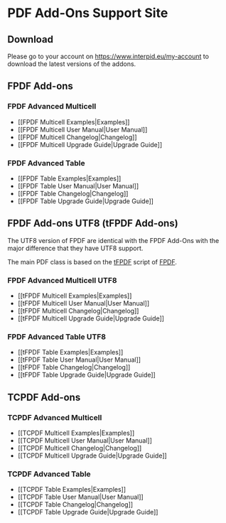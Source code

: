 # PDF Add-Ons Support Site

## Download

Please go to your account on https://www.interpid.eu/my-account to download the latest versions of the addons.

## FPDF Add-ons

### FPDF Advanced Multicell

* [[FPDF Multicell Examples|Examples]]
* [[FPDF Multicell User Manual|User Manual]]
* [[FPDF Multicell Changelog|Changelog]]
* [[FPDF Multicell Upgrade Guide|Upgrade Guide]]

### FPDF Advanced Table

* [[FPDF Table Examples|Examples]]
* [[FPDF Table User Manual|User Manual]]
* [[FPDF Table Changelog|Changelog]]
* [[FPDF Table Upgrade Guide|Upgrade Guide]]

## FPDF Add-ons UTF8 (tFPDF Add-ons)

The UTF8 version of FPDF are identical with the FPDF Add-Ons with the major difference that they have UTF8 support.

The main PDF class is based on the [tFPDF](http://www.fpdf.org/en/script/script92.php) script
of [FPDF](http://www.fpdf.org).

### FPDF Advanced Multicell UTF8

* [[tFPDF Multicell Examples|Examples]]
* [[tFPDF Multicell User Manual|User Manual]]
* [[tFPDF Multicell Changelog|Changelog]]
* [[tFPDF Multicell Upgrade Guide|Upgrade Guide]]

### FPDF Advanced Table UTF8

* [[tFPDF Table Examples|Examples]]
* [[tFPDF Table User Manual|User Manual]]
* [[tFPDF Table Changelog|Changelog]]
* [[tFPDF Table Upgrade Guide|Upgrade Guide]]

## TCPDF Add-ons

### TCPDF Advanced Multicell

* [[TCPDF Multicell Examples|Examples]]
* [[TCPDF Multicell User Manual|User Manual]]
* [[TCPDF Multicell Changelog|Changelog]]
* [[TCPDF Multicell Upgrade Guide|Upgrade Guide]]

### TCPDF Advanced Table

* [[TCPDF Table Examples|Examples]]
* [[TCPDF Table User Manual|User Manual]]
* [[TCPDF Table Changelog|Changelog]]
* [[TCPDF Table Upgrade Guide|Upgrade Guide]]
